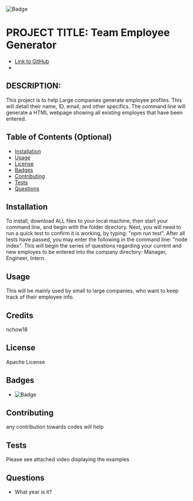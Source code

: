 
![Badge](https://img.shields.io/badge/AWESOME-COOL-red.svg)

# PROJECT TITLE: Team Employee Generator

* [Link to GitHub](https://github.com/nchow18)
* [Email]: (mailto:emailme@nathanchow.ca)

## DESCRIPTION:

This project is to help Large companies generate employee profiles.  This will detail their name, ID, email, and other specifics.  The command line will generate a HTML webpage showing all existing employes that have been entered.

## Table of Contents (Optional)

* [Installation](#installation)
* [Usage](#usage)
* [License](#license)
* [Badges](#badges)
* [Contributing](#contribute)
* [Tests](#tests)
* [Questions](#questions)

## Installation

To install, download ALL files to your local machine, then start your command line, and begin with the folder directory.  Next, you will need to run a quick test to confirm it is working, by typing: "npm run test".  After all tests have passed, you  may enter the following in the command line: "node index".  This will begin the series of questions regarding your current and new employes to be entered into the company directory: Manager, Engineer, Intern.

## Usage

This will be mainly used by small to large companies, who want to keep track of their employee info.

## Credits

nchow18

## License

Apache License 

## Badges

* ![Badge](https://img.shields.io/badge/AWESOME-COOL-red.svg)

## Contributing

any contribution towards codes will help

## Tests

Please see attached video displaying the examples

## Questions


* What year is it?

    

    
